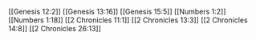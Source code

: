 [[Genesis 12:2]]
[[Genesis 13:16]]
[[Genesis 15:5]]
[[Numbers 1:2]]
[[Numbers 1:18]]
[[2 Chronicles 11:1]]
[[2 Chronicles 13:3]]
[[2 Chronicles 14:8]]
[[2 Chronicles 26:13]]
